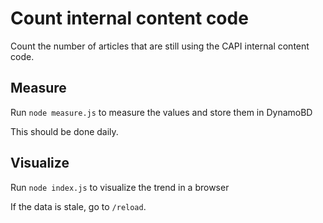 # Count internal content code

Count the number of articles that are still using the CAPI internal content code.

## Measure

Run `node measure.js` to measure the values and store them in DynamoBD

This should be done daily.

## Visualize

Run `node index.js` to visualize the trend in a browser

If the data is stale, go to `/reload`.

